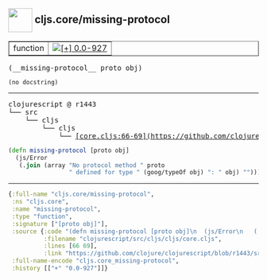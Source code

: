 ## <img width="48px" valign="middle" src="http://i.imgur.com/Hi20huC.png"> cljs.core/missing-protocol

 <table border="1">
<tr>
<td>function</td>
<td><a href="https://github.com/cljsinfo/api-refs/tree/0.0-927"><img valign="middle" alt="[+] 0.0-927" src="https://img.shields.io/badge/+-0.0--927-lightgrey.svg"></a> </td>
</tr>
</table>

 <samp>
(__missing-protocol__ proto obj)<br>
</samp>

```
(no docstring)
```

---

 <pre>
clojurescript @ r1443
└── src
    └── cljs
        └── cljs
            └── <ins>[core.cljs:66-69](https://github.com/clojure/clojurescript/blob/r1443/src/cljs/cljs/core.cljs#L66-L69)</ins>
</pre>

```clj
(defn missing-protocol [proto obj]
  (js/Error
   (.join (array "No protocol method " proto
                 " defined for type " (goog/typeOf obj) ": " obj) "")))
```


---

```clj
{:full-name "cljs.core/missing-protocol",
 :ns "cljs.core",
 :name "missing-protocol",
 :type "function",
 :signature ["[proto obj]"],
 :source {:code "(defn missing-protocol [proto obj]\n  (js/Error\n   (.join (array \"No protocol method \" proto\n                 \" defined for type \" (goog/typeOf obj) \": \" obj) \"\")))",
          :filename "clojurescript/src/cljs/cljs/core.cljs",
          :lines [66 69],
          :link "https://github.com/clojure/clojurescript/blob/r1443/src/cljs/cljs/core.cljs#L66-L69"},
 :full-name-encode "cljs.core_missing-protocol",
 :history [["+" "0.0-927"]]}

```
